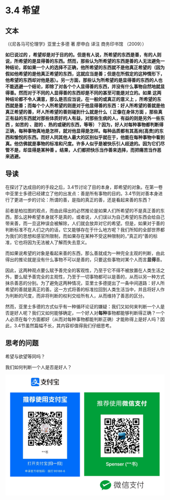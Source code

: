 # 3.4 希望

## 文本

（《尼各马可伦理学》亚里士多德 著 廖申白 译注 商务印书馆 （2009））

**如巳说过的 ，希望却是对于目的的。但是有人说，所希望的东西是善，有的人则说，所希望的是显得善的东西。然而，那些认为所希望的东西是善的人无法避免一种结论，即如果一个人的选择不正确，他所希望的东西就不是他真正希望的（因为假如他希望的是他真正希望的东西，这就应当是善；但是在所假定的这种情形下，他希望的东西却对他是恶）。另一方面，那些认为所希望的是显得善的东西的人也不能逃避一个结论，即除了对各个个人显得善的东西，并没有什么事物自然地就显得善。然而对于不同的人显得善的东西却是不同的甚至可能是对立的。如果 这两种结论都不令人满意，那么是否应当说，在一般的或真正的意义上 ，所希望的东西就是善；而每个个人所希望的则是对于他显得善的东西：好人所希望的善就是他真正希望的善，坏人所希望的善则碰到什么就是什么（ 正像在身体方面 ，那些真正有益的东西就对那些体质好的人有益，对那些生病的人，有益的则是另外一些东西 ，如苦的 、甜的 、热的或硬的东西，等等）？因为，好人对每种事物都判断得正确，每种事物真地是怎样，就对他显得是怎样。每种品质都有其高尚\[高贵\]的东西和愉悦的东西。而好人同其他人最大的区别似乎就在于，他能在每种事物中看到真。他仿佛就是事物的标准和尺度。许多人似乎是被快乐引人歧途的。因为它们尽管不是，却显得是某种善 。结果，人们都把快乐当作善来选择，而把痛苦当作恶来逃避。**

## 导读

在探讨了达成目的的手段之后，3.4节讨论了目的本身，即希望的对象。在第一卷中亚里士多德已经建立了他的出发点：善是所有事物的目的。3.4节则对善本身进行了更进一步的讨论：所谓的善，是指的真正的善，还是看起来善的东西？

前者是柏拉图的观点，而由此得出的必然推论是如果人们所希望的不是真正善的东西，那么这种希望本身就不是真的，或者说，人们误以为自己希望的东西会给自己带来善，而一旦这种误会被解除，人们就会放弃对它的希望。但是，如果对于善的判断标准不在人们之内的话，它又能够存在于什么地方呢？我们所知的全部世界都为我们的思想和感官所限制，而如果存在某种不受这种限制的，”真正的“善的标准，它也将因为无法被人了解而失去意义。

而如果说希望的对象是看起来善的东西，那么善就成为一种完全主观的判断，由此得出的推论就是没有什么事物不可以是善的，只要这些事物对某个人而言**显得**善。

因此，这两种观点要么赋予善完全的客观性，乃至于它不得不被放置在人类生活之外，要么赋予善完全的主观性，乃至于一切事物都可以是善的，从而以另一种方式抹杀善恶的分别。为了避免这两种情况，亚里士多德提出了一条中间道路：好人所希望的善就是真正的善。这一方式将善的标准拉回到人类生活当中，并且将好人作为判断的尺度，而非将判断的权利交给所有人，从而维持了善恶的区分。

然而，亚里士多德的方式似乎有一种循环论证的嫌疑：我们又如何来判断一个人是否是好人呢？我们又如何能够确定，一个好人对**每种**事物都能够判断得正确？一个人必须在每个方面都好（从而对每种事物都能判断正确）才能称得上是好人吗？因此，3.4节虽然篇幅不长，其内容却值得我们仔细思考。

## 思考的问题

希望与欲望等同吗？

我们如何判断一个人是否是好人？

![](../.gitbook/assets/qr.png)

